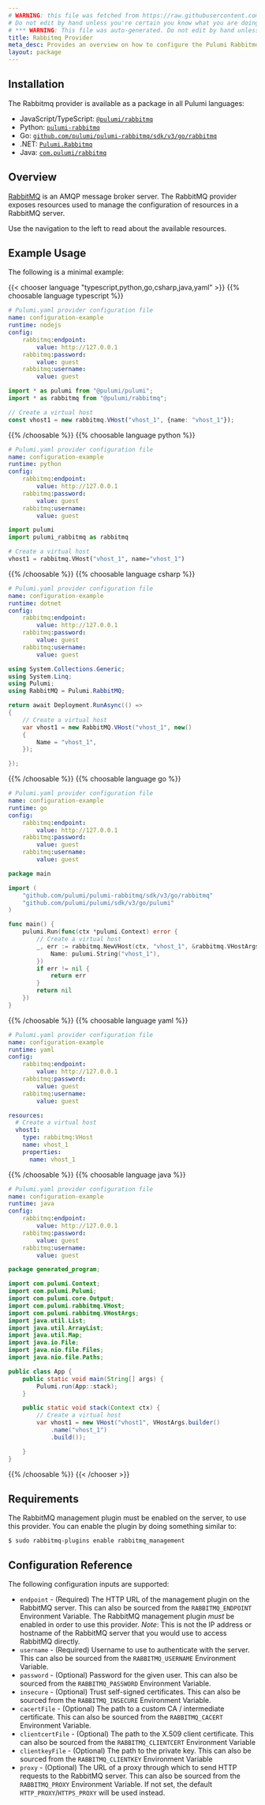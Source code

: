 ```yaml
---
# WARNING: this file was fetched from https://raw.githubusercontent.com/pulumi/pulumi-rabbitmq/v3.3.8/docs/_index.md
# Do not edit by hand unless you're certain you know what you are doing!
# *** WARNING: This file was auto-generated. Do not edit by hand unless you're certain you know what you are doing! ***
title: Rabbitmq Provider
meta_desc: Provides an overview on how to configure the Pulumi Rabbitmq provider.
layout: package
---
```

## Installation

The Rabbitmq provider is available as a package in all Pulumi languages:

* JavaScript/TypeScript: [`@pulumi/rabbitmq`](https://www.npmjs.com/package/@pulumi/rabbitmq)
* Python: [`pulumi-rabbitmq`](https://pypi.org/project/pulumi-rabbitmq/)
* Go: [`github.com/pulumi/pulumi-rabbitmq/sdk/v3/go/rabbitmq`](https://github.com/pulumi/pulumi-rabbitmq)
* .NET: [`Pulumi.Rabbitmq`](https://www.nuget.org/packages/Pulumi.Rabbitmq)
* Java: [`com.pulumi/rabbitmq`](https://central.sonatype.com/artifact/com.pulumi/rabbitmq)
## Overview

[RabbitMQ](http://www.rabbitmq.com) is an AMQP message broker server. The
RabbitMQ provider exposes resources used to manage the configuration of
resources in a RabbitMQ server.

Use the navigation to the left to read about the available resources.
## Example Usage

The following is a minimal example:

{{< chooser language "typescript,python,go,csharp,java,yaml" >}}
{{% choosable language typescript %}}
```yaml
# Pulumi.yaml provider configuration file
name: configuration-example
runtime: nodejs
config:
    rabbitmq:endpoint:
        value: http://127.0.0.1
    rabbitmq:password:
        value: guest
    rabbitmq:username:
        value: guest

```
```typescript
import * as pulumi from "@pulumi/pulumi";
import * as rabbitmq from "@pulumi/rabbitmq";

// Create a virtual host
const vhost1 = new rabbitmq.VHost("vhost_1", {name: "vhost_1"});
```
{{% /choosable %}}
{{% choosable language python %}}
```yaml
# Pulumi.yaml provider configuration file
name: configuration-example
runtime: python
config:
    rabbitmq:endpoint:
        value: http://127.0.0.1
    rabbitmq:password:
        value: guest
    rabbitmq:username:
        value: guest

```
```python
import pulumi
import pulumi_rabbitmq as rabbitmq

# Create a virtual host
vhost1 = rabbitmq.VHost("vhost_1", name="vhost_1")
```
{{% /choosable %}}
{{% choosable language csharp %}}
```yaml
# Pulumi.yaml provider configuration file
name: configuration-example
runtime: dotnet
config:
    rabbitmq:endpoint:
        value: http://127.0.0.1
    rabbitmq:password:
        value: guest
    rabbitmq:username:
        value: guest

```
```csharp
using System.Collections.Generic;
using System.Linq;
using Pulumi;
using RabbitMQ = Pulumi.RabbitMQ;

return await Deployment.RunAsync(() =>
{
    // Create a virtual host
    var vhost1 = new RabbitMQ.VHost("vhost_1", new()
    {
        Name = "vhost_1",
    });

});

```
{{% /choosable %}}
{{% choosable language go %}}
```yaml
# Pulumi.yaml provider configuration file
name: configuration-example
runtime: go
config:
    rabbitmq:endpoint:
        value: http://127.0.0.1
    rabbitmq:password:
        value: guest
    rabbitmq:username:
        value: guest

```
```go
package main

import (
	"github.com/pulumi/pulumi-rabbitmq/sdk/v3/go/rabbitmq"
	"github.com/pulumi/pulumi/sdk/v3/go/pulumi"
)

func main() {
	pulumi.Run(func(ctx *pulumi.Context) error {
		// Create a virtual host
		_, err := rabbitmq.NewVHost(ctx, "vhost_1", &rabbitmq.VHostArgs{
			Name: pulumi.String("vhost_1"),
		})
		if err != nil {
			return err
		}
		return nil
	})
}
```
{{% /choosable %}}
{{% choosable language yaml %}}
```yaml
# Pulumi.yaml provider configuration file
name: configuration-example
runtime: yaml
config:
    rabbitmq:endpoint:
        value: http://127.0.0.1
    rabbitmq:password:
        value: guest
    rabbitmq:username:
        value: guest

```
```yaml
resources:
  # Create a virtual host
  vhost1:
    type: rabbitmq:VHost
    name: vhost_1
    properties:
      name: vhost_1
```
{{% /choosable %}}
{{% choosable language java %}}
```yaml
# Pulumi.yaml provider configuration file
name: configuration-example
runtime: java
config:
    rabbitmq:endpoint:
        value: http://127.0.0.1
    rabbitmq:password:
        value: guest
    rabbitmq:username:
        value: guest

```
```java
package generated_program;

import com.pulumi.Context;
import com.pulumi.Pulumi;
import com.pulumi.core.Output;
import com.pulumi.rabbitmq.VHost;
import com.pulumi.rabbitmq.VHostArgs;
import java.util.List;
import java.util.ArrayList;
import java.util.Map;
import java.io.File;
import java.nio.file.Files;
import java.nio.file.Paths;

public class App {
    public static void main(String[] args) {
        Pulumi.run(App::stack);
    }

    public static void stack(Context ctx) {
        // Create a virtual host
        var vhost1 = new VHost("vhost1", VHostArgs.builder()
            .name("vhost_1")
            .build());

    }
}
```
{{% /choosable %}}
{{< /chooser >}}
## Requirements

The RabbitMQ management plugin must be enabled on the server, to use this provider. You can
enable the plugin by doing something similar to:

```
$ sudo rabbitmq-plugins enable rabbitmq_management
```
## Configuration Reference

The following configuration inputs are supported:

* `endpoint` - (Required) The HTTP URL of the management plugin on the
  RabbitMQ server. This can also be sourced from the `RABBITMQ_ENDPOINT`
  Environment Variable. The RabbitMQ management plugin *must* be enabled in order
  to use this provider. *Note*: This is not the IP address or hostname of the
  RabbitMQ server that you would use to access RabbitMQ directly.
* `username` - (Required) Username to use to authenticate with the server.
  This can also be sourced from the `RABBITMQ_USERNAME` Environment Variable.
* `password` - (Optional) Password for the given user. This can also be sourced
  from the `RABBITMQ_PASSWORD` Environment Variable.
* `insecure` - (Optional) Trust self-signed certificates. This can also be sourced
  from the `RABBITMQ_INSECURE` Environment Variable.
* `cacertFile` - (Optional) The path to a custom CA / intermediate certificate.
  This can also be sourced from the `RABBITMQ_CACERT` Environment Variable.
* `clientcertFile` - (Optional) The path to the X.509 client certificate.
  This can also be sourced from the `RABBITMQ_CLIENTCERT` Environment Variable
* `clientkeyFile` - (Optional) The path to the private key.
  This can also be sourced from the `RABBITMQ_CLIENTKEY` Environment Variable
* `proxy` - (Optional) The URL of a proxy through which to send HTTP requests to
  the RabbitMQ server. This can also be sourced from the `RABBITMQ_PROXY`
  Environment Variable. If not set, the default `HTTP_PROXY`/`HTTPS_PROXY` will
  be used instead.